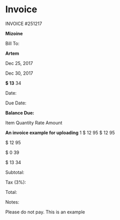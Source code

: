 # Invoice


INVOICE
\#251217


 **Mizoine** 

Bill To:

 **Artem** 

Dec 25, 2017


Dec 30, 2017


 **$ 13** 34


Date:


Due Date:


 **Balance Due:** 

Item Quantity Rate Amount


 **An invoice example for uploading** 1 $ 12 95 $ 12 95


$ 12 95


$ 0 39


$ 13 34


Subtotal:


Tax (3%):


Total:


Notes:


Please do not pay. This is an example

